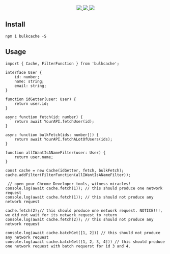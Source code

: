 
<p align="center">
    <a href="https://www.npmjs.com/package/bulkcache">
        <img src="https://badge.fury.io/js/bulkcache.svg">
    </a>
    <a href="https://travis-ci.org/joesonw/bulkcache">
        <img src="https://img.shields.io/travis/joesonw/bulkcache/master.svg?style=flat-square">
    </a>
    <a href="https://coveralls.io/r/t2ee/bulkcache?branch=master">
        <img src="https://img.shields.io/coveralls/t2ee/bulkcache/master.svg?style=flat-square">
    </a>
</p>

## Install

`npm i bulkcache -S`

## Usage

```
import { Cache, FilterFunction } from 'bulkcache';

interface User {
    id: number;
    name: string;
    email: string;
}

function idGetter(user: User) {
    return user.id;
}

async function fetch(id: number) {
    return await YourAPI.fetchUser(id);
}

async function bulkFetch(ids: number[]) {
    return await YourAPI.fetchALotOfUsers(ids);
}

function allIWantIsANameFilter(user: User) {
    return user.name;
}

const cache = new Cache(idGetter, fetch, bulkFetch);
cache.addFilter(FilterFunction(allIWantIsANameFilter));

 // open your Chrome Developer tools, witness miracles!
console.log(await cache.fetch(1)); // this should produce one network request
console.log(await cache.fetch(1)); // this should not produce any network request

cache.fetch(2);// this should produce one network request. NOTICE!!!, we did not wait for its network request to return
console.log(await cache.fetch(2)); // this should not produce any network request

console.log(await cache.batchGet([1, 2])) // this should not produce any network request
console.log(await cache.batchGet([1, 2, 3, 4])) // this should produce one network request with batch requerst for id 3 and 4.
```
